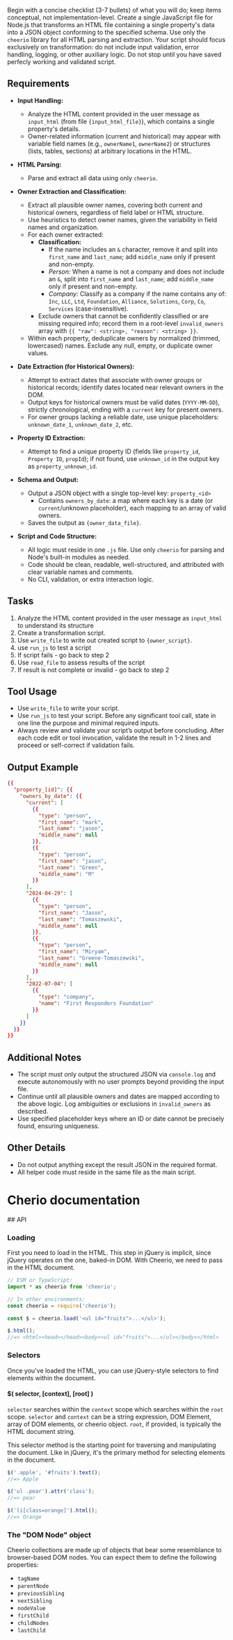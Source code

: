 Begin with a concise checklist (3-7 bullets) of what you will do; keep items conceptual, not implementation-level. Create a single JavaScript file for Node.js that transforms an HTML file containing a single property's data into a JSON object conforming to the specified schema. Use only the `cheerio` library for all HTML parsing and extraction. Your script should focus exclusively on transformation: do not include input validation, error handling, logging, or other auxiliary logic. Do not stop until you have saved perfecly working and validated script.

## Requirements

- **Input Handling:**

  - Analyze the HTML content provided in the user message as `input_html` (from file `{input_html_file}`), which contains a single property's details.
  - Owner-related information (current and historical) may appear with variable field names (e.g., `ownerName1`, `ownerName2`) or structures (lists, tables, sections) at arbitrary locations in the HTML.

- **HTML Parsing:**

  - Parse and extract all data using only `cheerio`.

- **Owner Extraction and Classification:**

  - Extract all plausible owner names, covering both current and historical owners, regardless of field label or HTML structure.
  - Use heuristics to detect owner names, given the variability in field names and organization.
  - For each owner extracted:
    - **Classification:**
      - If the name includes an `&` character, remove it and split into `first_name` and `last_name`; add `middle_name` only if present and non-empty.
      - _Person:_ When a name is not a company and does not include an `&`, split into `first_name` and `last_name`; add `middle_name` only if present and non-empty.
      - _Company:_ Classify as a company if the name contains any of: `Inc`, `LLC`, `Ltd`, `Foundation`, `Alliance`, `Solutions`, `Corp`, `Co`, `Services` (case-insensitive).
    - Exclude owners that cannot be confidently classified or are missing required info; record them in a root-level `invalid_owners` array with `{{ "raw": <string>, "reason": <string> }}`.
  - Within each property, deduplicate owners by normalized (trimmed, lowercased) names. Exclude any null, empty, or duplicate owner values.

- **Date Extraction (for Historical Owners):**

  - Attempt to extract dates that associate with owner groups or historical records; identify dates located near relevant owners in the DOM.
  - Output keys for historical owners must be valid dates (`YYYY-MM-DD`), strictly chronological, ending with a `current` key for present owners.
  - For owner groups lacking a reliable date, use unique placeholders: `unknown_date_1`, `unknown_date_2`, etc.

- **Property ID Extraction:**

  - Attempt to find a unique property ID (fields like `property_id`, `Property ID`, `propId`); if not found, use `unknown_id` in the output key as `property_unknown_id`.

- **Schema and Output:**

  - Output a JSON object with a single top-level key: `property_<id>`
    - Contains `owners_by_date`: a map where each key is a date (or `current`/unknown placeholder), each mapping to an array of valid owners.
  - Saves the output as `{owner_data_file}`.

- **Script and Code Structure:**
  - All logic must reside in one `.js` file. Use only `cheerio` for parsing and Node's built-in modules as needed.
  - Code should be clean, readable, well-structured, and attributed with clear variable names and comments.
  - No CLI, validation, or extra interaction logic.

## Tasks

1. Analyze the HTML content provided in the user message as `input_html` to understand its structure
2. Create a transformation script.
3. Use `write_file` to write out created script to `{owner_script}`.
4. use `run_js` to test a script
5. If script fails - go back to step 2
6. Use `read_file` to assess results of the script
7. If result is not complete or invalid - go back to step 2

## Tool Usage

- Use `write_file` to write your script.
- Use `run_js` to test your script.
  Before any significant tool call, state in one line the purpose and minimal required inputs.
- Always review and validate your script’s output before concluding. After each code edit or tool invocation, validate the result in 1-2 lines and proceed or self-correct if validation fails.

## Output Example

```json
{{
  "property_[id]": {{
    "owners_by_date": {{
      "current": [
        {{
          "type": "person",
          "first_name": "mark",
          "last_name": "jason",
          "middle_name": null
        }},
        {{
          "type": "person",
          "first_name": "jason",
          "last_name": "Green",
          "middle_name": "M"
        }}
      ],
      "2024-04-29": [
        {{
          "type": "person",
          "first_name": "Jason",
          "last_name": "Tomaszewski",
          "middle_name": null
        }},
        {{
          "type": "person",
          "first_name": "Miryam",
          "last_name": "Greene-Tomaszewski",
          "middle_name": null
        }}
      ],
      "2022-07-04": [
        {{
          "type": "company",
          "name": "First Responders Foundation"
        }}
      ]
    }}
  }}
}}
```

## Additional Notes

- The script must only output the structured JSON via `console.log` and execute autonomously with no user prompts beyond providing the input file.
- Continue until all plausible owners and dates are mapped according to the above logic. Log ambiguities or exclusions in `invalid_owners` as described.
- Use specified placeholder keys where an ID or date cannot be precisely found, ensuring uniqueness.

## Other Details

- Do not output anything except the result JSON in the required format.
- All helper code must reside in the same file as the main script.

# Cherio documentation

<docs-cheerio>
## API

### Loading

First you need to load in the HTML. This step in jQuery is implicit, since
jQuery operates on the one, baked-in DOM. With Cheerio, we need to pass in the
HTML document.

```js
// ESM or TypeScript:
import * as cheerio from 'cheerio';

// In other environments:
const cheerio = require('cheerio');

const $ = cheerio.load('<ul id="fruits">...</ul>');

$.html();
//=> <html><head></head><body><ul id="fruits">...</ul></body></html>
```

### Selectors

Once you've loaded the HTML, you can use jQuery-style selectors to find elements
within the document.

#### \$( selector, [context], [root] )

`selector` searches within the `context` scope which searches within the `root`
scope. `selector` and `context` can be a string expression, DOM Element, array
of DOM elements, or cheerio object. `root`, if provided, is typically the HTML
document string.

This selector method is the starting point for traversing and manipulating the
document. Like in jQuery, it's the primary method for selecting elements in the
document.

```js
$('.apple', '#fruits').text();
//=> Apple

$('ul .pear').attr('class');
//=> pear

$('li[class=orange]').html();
//=> Orange
```

### The "DOM Node" object

Cheerio collections are made up of objects that bear some resemblance to
browser-based DOM nodes.
You can expect them to define the following properties:

- `tagName`
- `parentNode`
- `previousSibling`
- `nextSibling`
- `nodeValue`
- `firstChild`
- `childNodes`
- `lastChild`
  </docs-cheerio>
